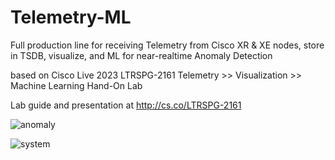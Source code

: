 # Telemetry-ML
Full production line for receiving Telemetry from Cisco XR & XE nodes, store in TSDB, visualize, and ML for near-realtime Anomaly Detection

based on Cisco Live 2023 LTRSPG-2161 Telemetry >> Visualization >> Machine Learning Hand-On Lab

Lab guide and presentation at http://cs.co/LTRSPG-2161

![anomaly](https://github.com/user-attachments/assets/2abbb4b6-b56e-4a67-8c95-85f2a33329fd)

![system](https://github.com/user-attachments/assets/bf714ad5-e8e9-4ece-9124-018351cb7f70)
